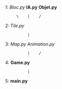 1: *Bloc.py*  **IA.py**   **Objet.py**

         \    |    /
         
2:         *Tile.py* 

              |
              
3:          *Map.py*  *Animation.py*

              |    /
              
4:          **Game.py**

              |
              
5:          **main.py**
